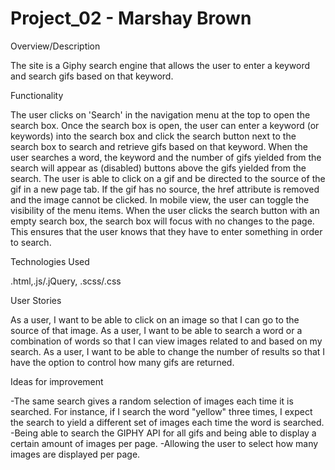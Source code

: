 # Project_02 - Marshay Brown

Overview/Description

The site is a Giphy search engine that allows the user to enter a keyword and search gifs based on that keyword.

Functionality

The user clicks on 'Search' in the navigation menu at the top to open the search box. Once the search box is open, the user can enter a keyword (or keywords) into the search box and click the search button next to the search box to search and retrieve gifs based on that keyword.
When the user searches a word, the keyword and the number of gifs yielded from the search will appear as (disabled) buttons above the gifs yielded from the search. 
The user is able to click on a gif and be directed to the source of the gif in a new page tab. If the gif has no source, the href attribute is removed and the image cannot be clicked.
In mobile view, the user can toggle the visibility of the menu items.
When the user clicks the search button with an empty search box, the search box will focus with no changes to the page. This ensures that the user knows that they have to enter something in order to search.  

Technologies Used

.html,.js/.jQuery, .scss/.css

User Stories

As a user, I want to be able to click on an image so that I can go to the source of that image.
As a user, I want to be able to search a word or a combination of words so that I can view images related to and based on my search. 
As a user, I want to be able to change the number of results so that I have the option to control how many gifs are returned.

Ideas for improvement

-The same search gives a random selection of images each time it is searched. For instance, if I search the word "yellow" three times, I expect the search to yield a different set of images each time the word is searched. 
-Being able to search the GIPHY API for all gifs and being able to display a certain amount of images per page.
-Allowing the user to select how many images are displayed per page.
